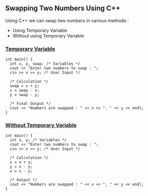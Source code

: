 ## Swapping Two Numbers Using C++
Using C++ we can swap two numbers in various methods :
- Using Temporary Variable
- Without using Temporary Variable

### [Temporary Variable](https://github.com/amitagarwal23122002/swap-two-number/blob/main/temporary_variable.cpp)
```
int main() {
  int x, y, swap; /* Variables */
  cout << "Enter two numbers to swap : ";
  cin >> x >> y; /* User Input */
  
  /* Calculation */
  swap = x + y;
  x = swap - x;
  y = swap - y;

  /* Final Output */
  cout << "Numbers are swapped : " << x << ", " << y << endl;
}
```

### [Without Temporary Variable](https://github.com/amitagarwal23122002/swap-two-number/blob/main/without_temporary_variable.cpp)
```
int main() {
  int x, y; /* Variables */
  cout << "Enter two numbers to swap : ";
  cin >> x >> y; /* User Input */

  /* Calculation */
  x = x + y;
  y = x - y;
  x = x - y;

  /* Output */
  cout << "Numbers are swapped : " << x << ", " << y << endl;
}
```